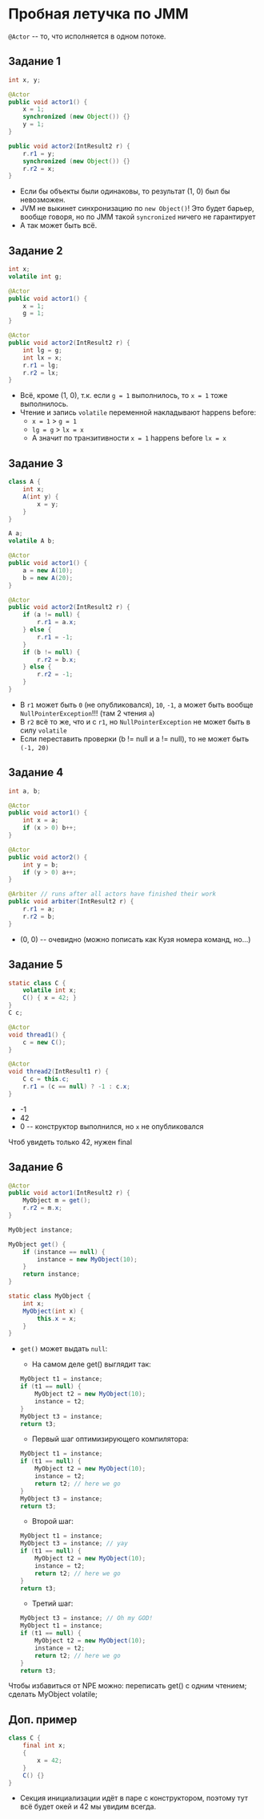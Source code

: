 # Пробная летучка по JMM

`@Actor` -- то, что исполняется в одном потоке.

## Задание 1

```java
int x, y;

@Actor
public void actor1() {
    x = 1;
    synchronized (new Object()) {}
    y = 1;
}

public void actor2(IntResult2 r) {
    r.r1 = y;
    synchronized (new Object()) {}
    r.r2 = x;
}
```

* Если бы объекты были одинаковы, то результат (1, 0) был бы невозможен.
* JVM не выкинет синхронизацию по `new Object()`! Это будет барьер, вообще говоря, но по JMM такой `syncronized`  ничего не гарантирует
* А так может быть всё.



## Задание 2

```java
int x;
volatile int g;

@Actor
public void actor1() {
    x = 1;
    g = 1;
}

@Actor
public void actor2(IntResult2 r) {
    int lg = g;
    int lx = x;
    r.r1 = lg;
    r.r2 = lx;
}
```

* Всё, кроме (1, 0), т.к. если `g = 1` выполнилось, то `x = 1` тоже выполнилось.
* Чтение и запись `volatile` переменной накладывают happens before:
    - `x = 1` > `g = 1`
    - `lg = g` > `lx = x`
    - А значит по транзитивности `x = 1` happens before `lx = x`

## Задание 3

```java
class A {
    int x;
    A(int y) {
        x = y;
    }
}

A a;
volatile A b;

@Actor
public void actor1() {
    a = new A(10);
    b = new A(20);
}

@Actor
public void actor2(IntResult2 r) {
    if (a != null) {
        r.r1 = a.x;
    } else {
        r.r1 = -1;
    }
    if (b != null) {
        r.r2 = b.x;
    } else {
        r.r2 = -1;
    }
}
```

* В `r1` может быть `0` (не опубликовался), `10`, `-1`, а может быть вообще `NullPointerException`!!! (там 2 чтения `a`)
* В `r2` всё то же, что и с `r1`, но `NullPointerException` не может быть в силу `volatile`
* Если переставить проверки (b != null и a != null), то не может быть `(-1, 20)`

## Задание 4

```java
int a, b;

@Actor
public void actor1() {
    int x = a;
    if (x > 0) b++;
}

@Actor
public void actor2() {
    int y = b;
    if (y > 0) a++;
}

@Arbiter // runs after all actors have finished their work
public void arbiter(IntResult2 r) {
    r.r1 = a;
    r.r2 = b;
}
```

* (0, 0) -- очевидно (можно пописать как Кузя номера команд, но...)

## Задание 5

```java
static class C {
    volatile int x;
    C() { x = 42; }
}
C c;

@Actor
void thread1() {
    c = new C();
}

@Actor
void thread2(IntResult1 r) {
    C c = this.c;
    r.r1 = (c == null) ? -1 : c.x;
}
```

* -1 
* 42
* 0 -- конструктор выполнился, но `x` не опубликовался

Чтоб увидеть только 42, нужен final

## Задание 6

```java
@Actor
public void actor1(IntResult2 r) {
    MyObject m = get();
    r.r2 = m.x;
}

MyObject instance;

MyObject get() {
    if (instance == null) {
        instance = new MyObject(10);
    }
    return instance;
}

static class MyObject {
    int x;
    MyObject(int x) {
        this.x = x;
    }
}
```

* `get()` может выдать `null`: 
    - На самом деле get() выглядит так:
    
    ```java
    MyObject t1 = instance;
    if (t1 == null) {
        MyObject t2 = new MyObject(10);
        instance = t2;
    }
    MyObject t3 = instance;
    return t3;
    ```

    - Первый шаг оптимизирующего компилятора:

    ```java
    MyObject t1 = instance;
    if (t1 == null) {
        MyObject t2 = new MyObject(10);
        instance = t2;
        return t2; // here we go
    }
    MyObject t3 = instance;
    return t3;
    ```

    - Второй шаг:

    ```java
    MyObject t1 = instance;
    MyObject t3 = instance; // yay
    if (t1 == null) {
        MyObject t2 = new MyObject(10);
        instance = t2;
        return t2; // here we go
    }
    return t3;
    ```

    - Третий шаг:

    ```java
    MyObject t3 = instance; // Oh my GOD!
    MyObject t1 = instance;
    if (t1 == null) {
        MyObject t2 = new MyObject(10);
        instance = t2;
        return t2; // here we go
    }
    return t3;
    ```


Чтобы избавиться от NPE можно: переписать get() с одним чтением; сделать MyObject volatile;

## Доп. пример

```java
class C {
    final int x;
    {
        x = 42; 
    }
    C() {}
}
```

* Секция инициализации идёт в паре с конструктором, поэтому тут всё будет окей и 42 мы увидим всегда.

